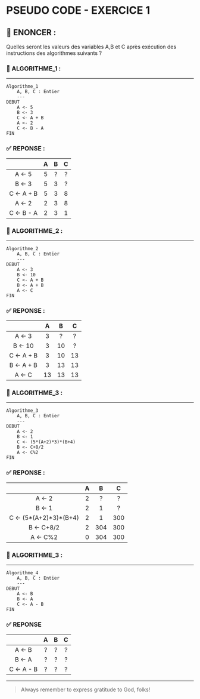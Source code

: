# PSEUDO CODE - EXERCICE 1

## 🌟 ENONCER :
Quelles seront les valeurs des variables A,B et C après exécution des instructions des algorithmes suivants ?

### 🚀 ALGORITHME_1 :
---

````
Algorithme_1
    A, B, C : Entier
    ---
DEBUT
    A <- 5
    B <- 3
    C <- A + B
    A <- 2 
    C <- B - A
FIN 
````

### ✅ REPONSE :

| | A | B | C |
|:---:|:---:|:---:|:---:|
| A <- 5 | 5 | ? | ? |
| B <- 3 | 5 | 3 | ? | 
| C <- A + B | 5 | 3 | 8 |
| A <- 2 | 2 | 3 | 8 |
| C <- B - A | 2 | 3 | 1 |

### 🚀 ALGORITHME_2 :
---

````
Algorithme_2
    A, B, C : Entier
    ---
DEBUT
    A <- 3
    B <- 10
    C <- A + B
    B <- A + B
    A <- C
FIN 
````

### ✅ REPONSE :

| | A | B | C |
|:---:|:---:|:---:|:---:|
| A <- 3 | 3 | ? | ? |
| B <- 10 | 3 | 10 | ? | 
| C <- A + B | 3 | 10 | 13 |
| B <- A + B | 3 | 13 | 13 |
| A <- C | 13 | 13 | 13 |

### 🚀 ALGORITHME_3 :
---

````
Algorithme_3
    A, B, C : Entier
    ---
DEBUT
    A <- 2
    B <- 1
    C <- (5*(A+2)*3)*(B+4)
    B <- C+8/2
    A <- C%2
FIN 
````

### ✅ REPONSE :

| | A | B | C |
|:---:|:---:|:---:|:---:|
| A <- 2 | 2 | ? | ? |
| B <- 1 | 2 | 1 | ? | 
| C <- (5*(A+2)\*3)*(B+4) | 2 | 1 | 300 |
| B <- C+8/2 | 2 | 304 | 300 |
| A <- C%2 | 0 | 304 | 300 |

### 🚀 ALGORITHME_3 :
---

````
Algorithme_4
    A, B, C : Entier
    ---
DEBUT
    A <- B
    B <- A
    C <- A - B
FIN 
````

### ✅ REPONSE

| | A | B | C |
|:---:|:---:|:---:|:---:|
| A <- B | ? | ? | ? |
| B <- A | ? | ? | ? | 
| C <- A - B | ? | ? | ? |

--- 

> Always remember to express gratitude to God, folks!